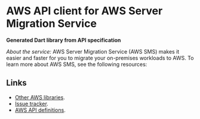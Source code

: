 # AWS API client for AWS Server Migration Service

**Generated Dart library from API specification**

*About the service:*
AWS Server Migration Service (AWS SMS) makes it easier and faster for you to
migrate your on-premises workloads to AWS. To learn more about AWS SMS, see
the following resources:

## Links

- [Other AWS libraries](https://github.com/agilord/aws_client/tree/master/generated).
- [Issue tracker](https://github.com/agilord/aws_client/issues).
- [AWS API definitions](https://github.com/aws/aws-sdk-js/tree/master/apis).

